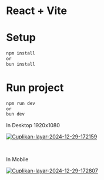 # React + Vite

# Setup

```bash
npm install
or
bun install
```

# Run project

```bash
npm run dev
or
bun dev
```

In Desktop 1920x1080
<br/>

<a href="https://ibb.co.com/3p7JnVH"><img src="https://i.ibb.co.com/HtVJjRQ/Cuplikan-layar-2024-12-29-172159.png" alt="Cuplikan-layar-2024-12-29-172159" border="0"></a>

<br/>

In Mobile
<br/>

<a href="https://ibb.co.com/h2pFCKP"><img src="https://i.ibb.co.com/dkn47Qd/Cuplikan-layar-2024-12-29-172807.png" alt="Cuplikan-layar-2024-12-29-172807" border="0"></a>

<br/>
